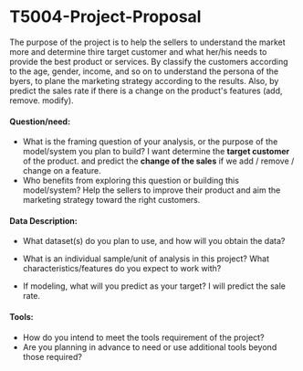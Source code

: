 # T5004-Project-Proposal

The purpose of the project is to help the sellers to understand the market more and determine thire target customer and what her/his needs to provide the best product or services. 
By classify the customers according to the age, gender, income, and so on to understand the persona of the byers, to plane the marketing strategy according to the results.
Also, by predict the sales rate if there is a change on the product's features (add, remove. modify).



#### Question/need:
* What is the framing question of your analysis, or the purpose of the model/system you plan to build? 
I want determine the **target customer** of the product. and predict the **change of the sales** if we add / remove / change on a feature.
* Who benefits from exploring this question or building this model/system?
Help the sellers to improve their product and aim the marketing strategy toward the right customers.

#### Data Description:
* What dataset(s) do you plan to use, and how will you obtain the data?

* What is an individual sample/unit of analysis in this project? What characteristics/features do you expect to work with?

* If modeling, what will you predict as your target?
I will predict the sale rate.

#### Tools:
* How do you intend to meet the tools requirement of the project? 
* Are you planning in advance to need or use additional tools beyond those required?
